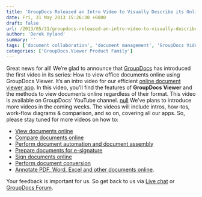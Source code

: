 ```yaml
---
title: 'GroupDocs Released an Intro Video to Visually Describe its Online Document Viewer - the First in A Series!'
date: Fri, 31 May 2013 15:26:30 +0000
draft: false
url: /2013/05/31/groupdocs-released-an-intro-video-to-visually-describe-its-online-document-viewer-the-first-in-a-series/
author: 'Derek Hyland'
summary: ''
tags: ['document collaboration', 'document management', 'GroupDocs Videos', 'GroupDocs Viewer Plugin', 'online document management system', 'online document viewer', 'View documents online', 'zArchive']
categories: ['GroupDocs.Viewer Product Family']
---
```


Great news for all! We’re glad to announce that [GroupDocs](http://groupdocs.com) has introduced the first video in its series: How to view office documents online using GroupDocs Viewer. It’s an intro video for our efficient [online document viewer app](http://groupdocs.com/apps/viewer). In this video, you’ll find the features of **GroupDocs Viewer** and the methods to view documents online regardless of their format. This video is available on GroupDocs' YouTube channel. [null](https://www.youtube.com/watch?v=dM1TS1zz_BQ&feature=youtu.be) We’ve plans to introduce more videos in the coming weeks. The videos will include intros, how-tos, work-flow diagrams & comparison, and so on, covering all our apps. So, please stay tuned for more videos on how to:

*   [View documents online](http://groupdocs.com/apps/viewer/live-demo)
*   [Compare documents online](http://groupdocs.com/apps/comparison)
*   [Perform document automation and document assembly](http://groupdocs.com/apps/assembly)
*   [Prepare documents for e-signature](http://groupdocs.com/apps/signature)
*   [Sign documents online](http://groupdocs.com/apps/signature)
*   [Perform document conversion](http://groupdocs.com/apps/conversion)
*   [Annotate PDF, Word, Excel and other documents online](http://groupdocs.com/apps/annotation).

Your feedback is important for us. So get back to us via [Live chat](http://groupdocs.com) or [GroupDocs Forum](http://groupdocs.com/Community/Forums/Default.aspx).





